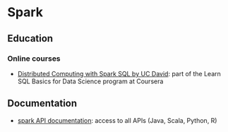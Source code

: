 # Spark
## Education
### Online courses
- [Distributed Computing with Spark SQL by UC David](https://www.coursera.org/learn/spark-sql): part of the Learn SQL Basics for Data Science program at Coursera

## Documentation
- [spark API documentation](http://spark.apache.org/docs/latest/api.html): access to all APIs (Java, Scala, Python, R)
